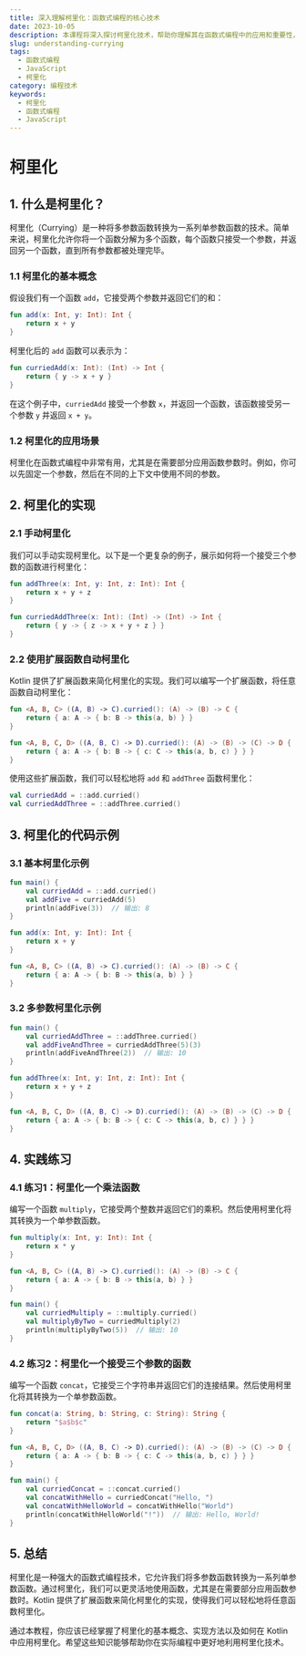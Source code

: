 ```yaml
---
title: 深入理解柯里化：函数式编程的核心技术
date: 2023-10-05
description: 本课程将深入探讨柯里化技术，帮助你理解其在函数式编程中的应用和重要性，并通过实例掌握如何实现和使用柯里化函数。
slug: understanding-currying
tags:
  - 函数式编程
  - JavaScript
  - 柯里化
category: 编程技术
keywords:
  - 柯里化
  - 函数式编程
  - JavaScript
---
```


# 柯里化

## 1. 什么是柯里化？

柯里化（Currying）是一种将多参数函数转换为一系列单参数函数的技术。简单来说，柯里化允许你将一个函数分解为多个函数，每个函数只接受一个参数，并返回另一个函数，直到所有参数都被处理完毕。

### 1.1 柯里化的基本概念

假设我们有一个函数 `add`，它接受两个参数并返回它们的和：

```kotlin
fun add(x: Int, y: Int): Int {
    return x + y
}
```

柯里化后的 `add` 函数可以表示为：

```kotlin
fun curriedAdd(x: Int): (Int) -> Int {
    return { y -> x + y }
}
```

在这个例子中，`curriedAdd` 接受一个参数 `x`，并返回一个函数，该函数接受另一个参数 `y` 并返回 `x + y`。

### 1.2 柯里化的应用场景

柯里化在函数式编程中非常有用，尤其是在需要部分应用函数参数时。例如，你可以先固定一个参数，然后在不同的上下文中使用不同的参数。

## 2. 柯里化的实现

### 2.1 手动柯里化

我们可以手动实现柯里化。以下是一个更复杂的例子，展示如何将一个接受三个参数的函数进行柯里化：

```kotlin
fun addThree(x: Int, y: Int, z: Int): Int {
    return x + y + z
}

fun curriedAddThree(x: Int): (Int) -> (Int) -> Int {
    return { y -> { z -> x + y + z } }
}
```

### 2.2 使用扩展函数自动柯里化

Kotlin 提供了扩展函数来简化柯里化的实现。我们可以编写一个扩展函数，将任意函数自动柯里化：

```kotlin
fun <A, B, C> ((A, B) -> C).curried(): (A) -> (B) -> C {
    return { a: A -> { b: B -> this(a, b) } }
}

fun <A, B, C, D> ((A, B, C) -> D).curried(): (A) -> (B) -> (C) -> D {
    return { a: A -> { b: B -> { c: C -> this(a, b, c) } } }
}
```

使用这些扩展函数，我们可以轻松地将 `add` 和 `addThree` 函数柯里化：

```kotlin
val curriedAdd = ::add.curried()
val curriedAddThree = ::addThree.curried()
```

## 3. 柯里化的代码示例

### 3.1 基本柯里化示例

```kotlin
fun main() {
    val curriedAdd = ::add.curried()
    val addFive = curriedAdd(5)
    println(addFive(3))  // 输出: 8
}

fun add(x: Int, y: Int): Int {
    return x + y
}

fun <A, B, C> ((A, B) -> C).curried(): (A) -> (B) -> C {
    return { a: A -> { b: B -> this(a, b) } }
}
```

### 3.2 多参数柯里化示例

```kotlin
fun main() {
    val curriedAddThree = ::addThree.curried()
    val addFiveAndThree = curriedAddThree(5)(3)
    println(addFiveAndThree(2))  // 输出: 10
}

fun addThree(x: Int, y: Int, z: Int): Int {
    return x + y + z
}

fun <A, B, C, D> ((A, B, C) -> D).curried(): (A) -> (B) -> (C) -> D {
    return { a: A -> { b: B -> { c: C -> this(a, b, c) } } }
}
```

## 4. 实践练习

### 4.1 练习1：柯里化一个乘法函数

编写一个函数 `multiply`，它接受两个整数并返回它们的乘积。然后使用柯里化将其转换为一个单参数函数。

```kotlin
fun multiply(x: Int, y: Int): Int {
    return x * y
}

fun <A, B, C> ((A, B) -> C).curried(): (A) -> (B) -> C {
    return { a: A -> { b: B -> this(a, b) } }
}

fun main() {
    val curriedMultiply = ::multiply.curried()
    val multiplyByTwo = curriedMultiply(2)
    println(multiplyByTwo(5))  // 输出: 10
}
```

### 4.2 练习2：柯里化一个接受三个参数的函数

编写一个函数 `concat`，它接受三个字符串并返回它们的连接结果。然后使用柯里化将其转换为一个单参数函数。

```kotlin
fun concat(a: String, b: String, c: String): String {
    return "$a$b$c"
}

fun <A, B, C, D> ((A, B, C) -> D).curried(): (A) -> (B) -> (C) -> D {
    return { a: A -> { b: B -> { c: C -> this(a, b, c) } } }
}

fun main() {
    val curriedConcat = ::concat.curried()
    val concatWithHello = curriedConcat("Hello, ")
    val concatWithHelloWorld = concatWithHello("World")
    println(concatWithHelloWorld("!"))  // 输出: Hello, World!
}
```

## 5. 总结

柯里化是一种强大的函数式编程技术，它允许我们将多参数函数转换为一系列单参数函数。通过柯里化，我们可以更灵活地使用函数，尤其是在需要部分应用函数参数时。Kotlin 提供了扩展函数来简化柯里化的实现，使得我们可以轻松地将任意函数柯里化。

通过本教程，你应该已经掌握了柯里化的基本概念、实现方法以及如何在 Kotlin 中应用柯里化。希望这些知识能够帮助你在实际编程中更好地利用柯里化技术。